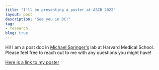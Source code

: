 ```yaml
---
title: "I'll be presenting a poster at ASCB 2022"
layout: post
description: "See you in DC!" 
tag:
- research
blog: true
---
```


Hi! I am a post doc in [Michael Springer's](https://springerlab.org/) lab at Harvard Medical School. Please feel free to reach out to me with any questions you might have!

[Here is a link to my poster](/assets/images/ascb-2022.pdf)
